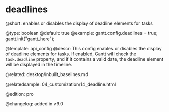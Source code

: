 deadlines
=============

@short: enables or disables the display of deadline elements for tasks

@type: boolean
@default: true
@example:
gantt.config.deadlines = true;
gantt.init("gantt_here");

@template: api_config
@descr:
This config enables or disables the display of deadline elements for tasks. If enabled, Gantt will check the `task.deadline` property, and if it contains a valid date, the deadline element will be displayed in the timeline.

@related:
desktop/inbuilt_baselines.md

@relatedsample:
04_customization/14_deadline.html

@edition: pro

@changelog: added in v9.0
